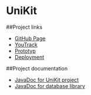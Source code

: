 # UniKit

##Project links
* [GitHub Page](http://haw-bai4-se2.github.io/UniKit/)
* [YouTrack](https://unikit.myjetbrains.com/youtrack/dashboard)
* [Prototyp](http://h2448947.stratoserver.net/prototype/)
* [Deployment](http://h2448947.stratoserver.net:9000/)

##Project documentation
* [JavaDoc for UniKit project](http://haw-bai4-se2.github.io/UniKit/unikit/current/javadoc/)
* [JavaDoc for database library](http://haw-bai4-se2.github.io/UniKit/haw-hamburg/current/javadoc/)
